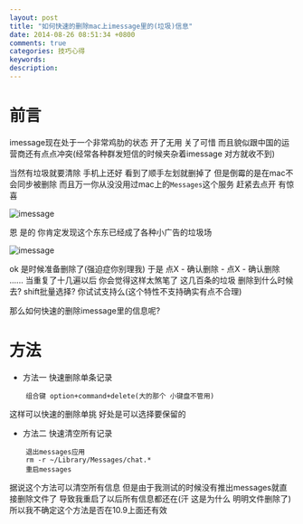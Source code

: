 ```yaml
---
layout: post
title: "如何快速的删除mac上imessage里的(垃圾)信息"
date: 2014-08-26 08:51:34 +0800
comments: true
categories: 技巧心得
keywords: 
description: 
---
```


前言
========

imessage现在处于一个非常鸡肋的状态 开了无用 关了可惜 而且貌似跟中国的运营商还有点点冲突(经常各种群发短信的时候夹杂着imessage 对方就收不到) 

当然有垃圾就要清除 手机上还好 看到了顺手左划就删掉了 但是倒霉的是在mac不会同步被删除 而且万一你从没没用过mac上的`Messages`这个服务 赶紧去点开 有惊喜

![imessage](https://dl.dropboxusercontent.com/u/433937/Blog/2014-08-26-ru-he-kuai-su-de-shan-chu-imessageli-de-xin-xi2.png)

恩 是的 你肯定发现这个东东已经成了各种小广告的垃圾场

![imessage](https://dl.dropboxusercontent.com/u/433937/Blog/2014-08-26-ru-he-kuai-su-de-shan-chu-imessageli-de-xin-xi.png)

ok 是时候准备删除了(强迫症你别理我) 于是 点X - 确认删除 - 点X - 确认删除 ...... 当重复了十几遍以后 你会觉得这样太煞笔了 这几百条的垃圾 删除到什么时候去?  shift批量选择? 你试试支持么(这个特性不支持确实有点不合理)

那么如何快速的删除imessage里的信息呢?


方法
========

* 方法一 快速删除单条记录

``` objc
	组合键 option+command+delete(大的那个 小键盘不管用)
```

这样可以快速的删除单挑 好处是可以选择要保留的

* 方法二 快速清空所有记录

```objc
    退出messages应用
    rm -r ~/Library/Messages/chat.*
    重启messages
```
    
据说这个方法可以清空所有信息 但是由于我测试的时候没有推出messages就直接删除文件了 导致我重启了以后所有信息都还在(汗 这是为什么 明明文件删除了) 所以我不确定这个方法是否在10.9上面还有效
    
